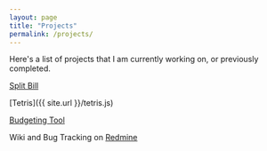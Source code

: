 ```yaml
---
layout: page
title: "Projects"
permalink: /projects/
---
```


Here's a list of projects that I am currently working on, or previously completed.

[Split Bill](https://github.com/nflavour/billsplit)

[Tetris]({{ site.url }}/tetris.js)

[Budgeting Tool](http://budget.tonyt.me)


Wiki and Bug Tracking on [Redmine](http://wiki.tonyt.me)
